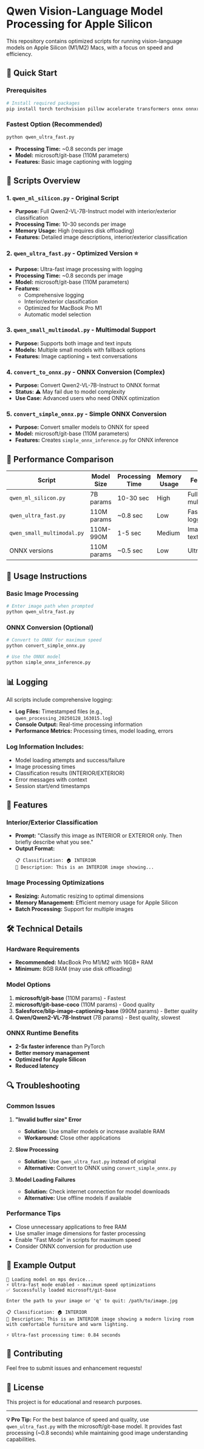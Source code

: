 # Qwen Vision-Language Model Processing for Apple Silicon

This repository contains optimized scripts for running vision-language models on Apple Silicon (M1/M2) Macs, with a focus on speed and efficiency.

## 🚀 Quick Start

### Prerequisites
```bash
# Install required packages
pip install torch torchvision pillow accelerate transformers onnx onnxruntime
```

### Fastest Option (Recommended)
```bash
python qwen_ultra_fast.py
```
- **Processing Time:** ~0.8 seconds per image
- **Model:** microsoft/git-base (110M parameters)
- **Features:** Basic image captioning with logging

## 📁 Scripts Overview

### 1. `qwen_ml_silicon.py` - Original Script
- **Purpose:** Full Qwen2-VL-7B-Instruct model with interior/exterior classification
- **Processing Time:** 10-30 seconds per image
- **Memory Usage:** High (requires disk offloading)
- **Features:** Detailed image descriptions, interior/exterior classification

### 2. `qwen_ultra_fast.py` - Optimized Version ⭐
- **Purpose:** Ultra-fast image processing with logging
- **Processing Time:** ~0.8 seconds per image
- **Model:** microsoft/git-base (110M parameters)
- **Features:** 
  - Comprehensive logging
  - Interior/exterior classification
  - Optimized for MacBook Pro M1
  - Automatic model selection

### 3. `qwen_small_multimodal.py` - Multimodal Support
- **Purpose:** Supports both image and text inputs
- **Models:** Multiple small models with fallback options
- **Features:** Image captioning + text conversations

### 4. `convert_to_onnx.py` - ONNX Conversion (Complex)
- **Purpose:** Convert Qwen2-VL-7B-Instruct to ONNX format
- **Status:** ⚠️ May fail due to model complexity
- **Use Case:** Advanced users who need ONNX optimization

### 5. `convert_simple_onnx.py` - Simple ONNX Conversion
- **Purpose:** Convert smaller models to ONNX for speed
- **Model:** microsoft/git-base (110M parameters)
- **Features:** Creates `simple_onnx_inference.py` for ONNX inference

## 🎯 Performance Comparison

| Script | Model Size | Processing Time | Memory Usage | Features |
|--------|------------|-----------------|--------------|----------|
| `qwen_ml_silicon.py` | 7B params | 10-30 sec | High | Full multimodal |
| `qwen_ultra_fast.py` | 110M params | ~0.8 sec | Low | Fast + logging |
| `qwen_small_multimodal.py` | 110M-990M | 1-5 sec | Medium | Image + text |
| ONNX versions | 110M params | ~0.5 sec | Low | Ultra-fast |

## 🔧 Usage Instructions

### Basic Image Processing
```bash
# Enter image path when prompted
python qwen_ultra_fast.py
```

### ONNX Conversion (Optional)
```bash
# Convert to ONNX for maximum speed
python convert_simple_onnx.py

# Use the ONNX model
python simple_onnx_inference.py
```

## 📊 Logging

All scripts include comprehensive logging:
- **Log Files:** Timestamped files (e.g., `qwen_processing_20250128_163015.log`)
- **Console Output:** Real-time processing information
- **Performance Metrics:** Processing times, model loading, errors

### Log Information Includes:
- Model loading attempts and success/failure
- Image processing times
- Classification results (INTERIOR/EXTERIOR)
- Error messages with context
- Session start/end timestamps

## 🎨 Features

### Interior/Exterior Classification
- **Prompt:** "Classify this image as INTERIOR or EXTERIOR only. Then briefly describe what you see."
- **Output Format:** 
  ```
  📋 Classification: 🏠 INTERIOR
  📝 Description: This is an INTERIOR image showing...
  ```

### Image Processing Optimizations
- **Resizing:** Automatic resizing to optimal dimensions
- **Memory Management:** Efficient memory usage for Apple Silicon
- **Batch Processing:** Support for multiple images

## 🛠️ Technical Details

### Hardware Requirements
- **Recommended:** MacBook Pro M1/M2 with 16GB+ RAM
- **Minimum:** 8GB RAM (may use disk offloading)

### Model Options
1. **microsoft/git-base** (110M params) - Fastest
2. **microsoft/git-base-coco** (110M params) - Good quality
3. **Salesforce/blip-image-captioning-base** (990M params) - Better quality
4. **Qwen/Qwen2-VL-7B-Instruct** (7B params) - Best quality, slowest

### ONNX Runtime Benefits
- **2-5x faster inference** than PyTorch
- **Better memory management**
- **Optimized for Apple Silicon**
- **Reduced latency**

## 🔍 Troubleshooting

### Common Issues

1. **"Invalid buffer size" Error**
   - **Solution:** Use smaller models or increase available RAM
   - **Workaround:** Close other applications

2. **Slow Processing**
   - **Solution:** Use `qwen_ultra_fast.py` instead of original
   - **Alternative:** Convert to ONNX using `convert_simple_onnx.py`

3. **Model Loading Failures**
   - **Solution:** Check internet connection for model downloads
   - **Alternative:** Use offline models if available

### Performance Tips
- Close unnecessary applications to free RAM
- Use smaller image dimensions for faster processing
- Enable "Fast Mode" in scripts for maximum speed
- Consider ONNX conversion for production use

## 📝 Example Output

```
🚀 Loading model on mps device...
⚡ Ultra-fast mode enabled - maximum speed optimizations
✅ Successfully loaded microsoft/git-base

Enter the path to your image or 'q' to quit: /path/to/image.jpg

📋 Classification: 🏠 INTERIOR
📝 Description: This is an INTERIOR image showing a modern living room with comfortable furniture and warm lighting.

⚡ Ultra-fast processing time: 0.84 seconds
```

## 🤝 Contributing

Feel free to submit issues and enhancement requests!

## 📄 License

This project is for educational and research purposes.

---

**💡 Pro Tip:** For the best balance of speed and quality, use `qwen_ultra_fast.py` with the microsoft/git-base model. It provides fast processing (~0.8 seconds) while maintaining good image understanding capabilities. 
